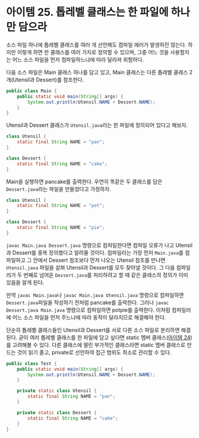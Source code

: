 # 아이템 25. 톱레벨 클래스는 한 파일에 하나만 담으라
소스 파일 하나에 톱레벨 클래스를 여러 개 선언해도 컴파일 에러가 발생하진 않는다.
하지만 이렇게 하면 한 클래스를 여러 가지로 정의할 수 있으며, 그중 어느 것을 사용할지는 어느 소스 파일을 먼저 컴파일하느냐에 따라 달라져 위험하다.

다음 소스 파일은 Main 클래스 하나를 담고 있고, Main 클래스는 다른 톱레벨 클래스 2개(Utensil과 Dessert)를 참조한다.
```java
public class Main {
    public static void main(String[] args) {
        System.out.println(Utensil.NAME + Dessert.NAME);
    }
}
```
Utensil과 Dessert 클래스가 `Utensil.java`라는 한 파일에 정의되어 있다고 해보자.
```java
class Utensil {
    static final String NAME = "pan";
}

class Dessert {
    static final String NAME = "cake";
}
```
Main을 실행하면 pancake를 출력한다.
우연히 똑같은 두 클래스를 담은 `Dessert.java`라는 파일을 만들었다고 가정하자.
```java
class Utensil {
    static final String NAME = "pot";
}

class Dessert {
    static final String NAME = "pie";
}
```
`javac Main.java Dessert.java` 명령으로 컴파일한다면 컴파일 오류가 나고 Utensil과 Dessert를 중복 정의했다고 알려줄 것이다.
컴파일러는 가장 먼저 `Main.java`를 컴파일하고 그 안에서 Dessert 참조보다 먼저 나오는 Utensil 참조를 만나면 `Utensil.java` 파일을 살펴 Utensil과 Dessert를 모두 찾아낼 것이다.
그 다음 컴파일러가 두 번째로 넘어온 `Dessert.java`를 처리하려고 할 때 같은 클래스의 정의가 이미 있음을 알게 된다.

만약 `javac Main.java`나 `javac Main.java Utensil.java` 명령으로 컴파일하면 `Dessert.java`파일을 작성하기 전처럼 pancake를 출력한다.
그러나 `javac Dessert.java Main.java` 명령으로 컴파일하면 potpie를 출력한다.
이처럼 컴파일러에 어느 소스 파일을 먼저 주느냐에 따라 동작이 달라지므로 해결해야 한다.

단순히 톱레벨 클래스들인 Utensil과 Dessert를 서로 다른 소스 파일로 분리하면 해결된다.
굳이 여러 톱레벨 클래스를 한 파일에 담고 싶다면 static 멤버 클래스([아이템 24](item24.md))를 고려해볼 수 있다.
다른 클래스에 딸린 부가적인 클래스라면 static 멤버 클래스로 만드는 것이 읽기 졸고, private로 선언하여 접근 범위도 최소로 관리할 수 있다.
```java
public class Test {
    public static void main(String[] args) {
        System.out.println(Utensil.NAME + Dessert.NAME);
    }

    private static class Utensil {
        static final String NAME = "pan";
    }

    private static class Dessert {
        static final String NAME = "cake";
    }
}
```
